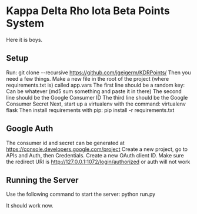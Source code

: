 Kappa Delta Rho Iota Beta Points System
=======================================
Here it is boys.

Setup
------
Run:
git clone --recursive https://github.com/jgeigerm/KDRPoints/
Then you need a few things.
Make a new file in the root of the project (where requirements.txt is) called app.vars
The first line should be a random key: Can be whatever (md5 sum something and paste it in there)
The second line should be the Google Consumer ID
The third line should be the Google Consumer Secret
Next, start up a virtualenv with the command: virtualenv flask
Then install requirements with pip: pip install -r requirements.txt

Google Auth
-----------
The consumer id and secret can be generated at https://console.developers.google.com/project
Create a new project, go to APIs and Auth, then Credentials. Create a new OAuth client ID.
Make sure the redirect URI is http://127.0.0.1:1072/login/authorized or auth will not work

Running the Server
------------------
Use the following command to start the server: python run.py

It should work now.
